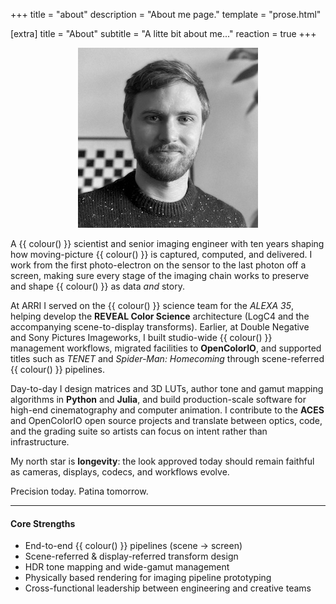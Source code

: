 +++
title = "about"
description = "About me page."
template = "prose.html"

[extra]
title = "About"
subtitle = "A litte bit about me..."
reaction = true
+++

<p style="text-align: center;">
  <img src="assets/profile.jpeg" alt="Profile picture.">
</p>

A {{ colour() }}  scientist and senior imaging engineer with ten years shaping how moving-picture {{ colour() }} is captured, computed, and delivered. I work from the first photo-electron on the sensor to the last photon off a screen, making sure every stage of the imaging chain works to preserve and shape {{ colour() }} as data *and* story.

At ARRI I served on the {{ colour() }} science team for the *ALEXA 35*, helping develop the **REVEAL Color Science** architecture (LogC4 and the accompanying scene-to-display transforms). Earlier, at Double Negative and Sony Pictures Imageworks, I built studio-wide {{ colour() }} management workflows, migrated facilities to **OpenColorIO**, and supported titles such as *TENET* and *Spider-Man: Homecoming* through scene-referred {{ colour() }}  pipelines.

Day-to-day I design matrices and 3D LUTs, author tone and gamut mapping algorithms in **Python** and **Julia**, and build production-scale software for high-end cinematography and computer animation. I contribute to the **ACES** and OpenColorIO open source projects and translate between optics, code, and the grading suite so artists can focus on intent rather than infrastructure.

My north star is **longevity**: the look approved today should remain faithful as cameras, displays, codecs, and workflows evolve.

Precision today. Patina tomorrow.

---

#### Core Strengths

* End-to-end {{ colour() }}  pipelines (scene → screen)
* Scene-referred & display-referred transform design
* HDR tone mapping and wide-gamut management
* Physically based rendering for imaging pipeline prototyping
* Cross-functional leadership between engineering and creative teams
